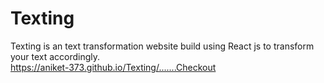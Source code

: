 # Texting
Texting is an text transformation website build using React js to transform your text accordingly.<br>
https://aniket-373.github.io/Texting/.......Checkout
